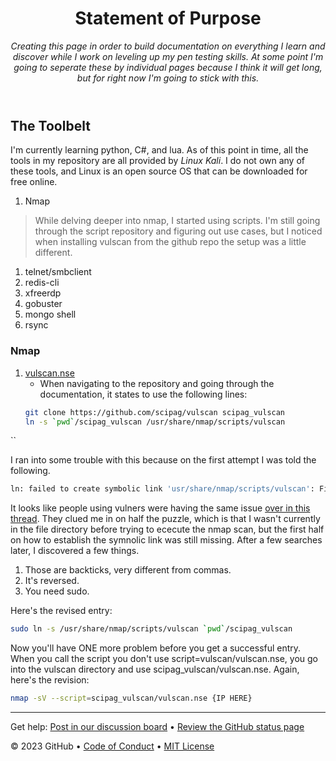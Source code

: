<header>

<!--
  <<< Author notes: Course header >>>
  Include a 1280×640 image, course title in sentence case, and a concise description in emphasis.
  In your repository settings: enable template repository, add your 1280×640 social image, auto delete head branches.
  Add your open source license, GitHub uses MIT license.
-->

# Statement of Purpose 

_Creating this page in order to build documentation on everything I learn and discover while I work on leveling up my pen testing skills. At some point I'm going to seperate these by individual pages because I think it will get long, but for right now I'm going to stick with this._

</header>

<!--
  <<< Author notes: Step 1 >>>
  Choose 3-5 steps for your course.
  The first step is always the hardest, so pick something easy!
  Link to docs.github.com for further explanations.
  Encourage users to open new tabs for steps!
-->

## The Toolbelt

I'm currently learning python, C#, and lua. As of this point in time, all the tools in my repository are all provided by _Linux Kali_. I do not own any of these tools, and Linux is an open source OS that can be downloaded for free online.

1. Nmap
  > While delving deeper into nmap, I started using scripts. I'm still going through the script repository and figuring out use cases, but I noticed when installing vulscan from the github repo the setup was a little different.
1. telnet/smbclient
1. redis-cli
1. xfreerdp
1. gobuster
1. mongo shell
1. rsync

### Nmap

1. [vulscan.nse](https://github.com/scipag/vulscan)
   - When navigating to the repository and going through the documentation, it states to use the following lines:
   ```bash
   git clone https://github.com/scipag/vulscan scipag_vulscan
   ln -s `pwd`/scipag_vulscan /usr/share/nmap/scripts/vulscan
``

I ran into some trouble with this because on the first attempt I was told the following.
```bash
ln: failed to create symbolic link 'usr/share/nmap/scripts/vulscan': File exists
```

It looks like people using vulners were having the same issue [over in this thread](https://github.com/vulnersCom/nmap-vulners/issues/13). They clued me in on half the puzzle, which is that I wasn't currently in the file directory before trying to ececute the nmap scan, but the first half on how to establish the symnolic link was still missing. After a few searches later, I discovered a few things.
1. Those are backticks, very different from commas.
2. It's reversed.
3. You need sudo.

Here's the revised entry:
```bash
sudo ln -s /usr/share/nmap/scripts/vulscan `pwd`/scipag_vulscan
```

Now you'll have ONE more problem before you get a successful entry. When you call the script you don't use script=vulscan/vulscan.nse, you go into the vulscan directory and use scipag_vulscan/vulscan.nse. Again, here's the revision:
```bash
nmap -sV --script=scipag_vulscan/vulscan.nse {IP HERE}
```



<footer>

<!--
  <<< Author notes: Footer >>>
  Add a link to get support, GitHub status page, code of conduct, license link.
-->

---

Get help: [Post in our discussion board](https://github.com/orgs/skills/discussions/categories/github-pages) &bull; [Review the GitHub status page](https://www.githubstatus.com/)

&copy; 2023 GitHub &bull; [Code of Conduct](https://www.contributor-covenant.org/version/2/1/code_of_conduct/code_of_conduct.md) &bull; [MIT License](https://gh.io/mit)

</footer>
